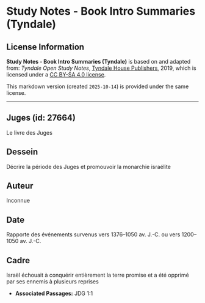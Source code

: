 # Study Notes - Book Intro Summaries (Tyndale)

## License Information

**Study Notes - Book Intro Summaries (Tyndale)** is based on and adapted from: _Tyndale Open Study Notes_, [Tyndale House Publishers](https://tyndaleopenresources.com/), 2019, which is licensed under a [CC BY-SA 4.0 license](https://creativecommons.org/licenses/by-sa/4.0/legalcode.en).

This markdown version (created `2025-10-14`) is provided under the same license.



--------------------------------

## Juges (id: 27664)

Le livre des Juges

Dessein
-------

Décrire la période des Juges et promouvoir la monarchie israélite

Auteur
------

Inconnue

Date
----

Rapporte des événements survenus vers 1376–1050 av. J.\-C. ou vers 1200–1050 av. J.\-C.

Cadre
-----

Israël échouait à conquérir entièrement la terre promise et a été opprimé par ses ennemis à plusieurs reprises

* **Associated Passages:** JDG 1:1

